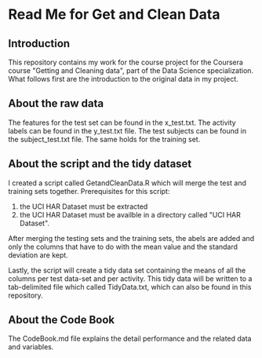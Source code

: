 Read Me for Get and Clean Data
==============================
Introduction
------------------------------------------------

This repository contains my work for the course project for the Coursera course "Getting and Cleaning data", part of the Data Science specialization. What follows first are the introduction to the original data in my project.

About the raw data
----------------------------------------------

The features for the test set can be found in the x_test.txt. The activity labels can be found in the y_test.txt file. The test subjects can be found in the subject_test.txt file. The same holds for the training set.

About the script and the tidy dataset
---------------------------------------------

I created a script called GetandCleanData.R which will merge the test and training sets together. Prerequisites for this script:

1. the UCI HAR Dataset must be extracted 
2. the UCI HAR Dataset must be availble in a directory called "UCI HAR Dataset".

After merging the testing sets and the training sets, the abels are added and only the columns that have to do with the mean value and the standard deviation are kept.

Lastly, the script will create a tidy data set containing the means of all the columns per test data-set and per activity. This tidy data will be written to a tab-delimited file which called TidyData.txt, which can also be found in this repository.

About the Code Book
---------------------------------------------

The CodeBook.md file explains the detail  performance and the related data and variables.
 

